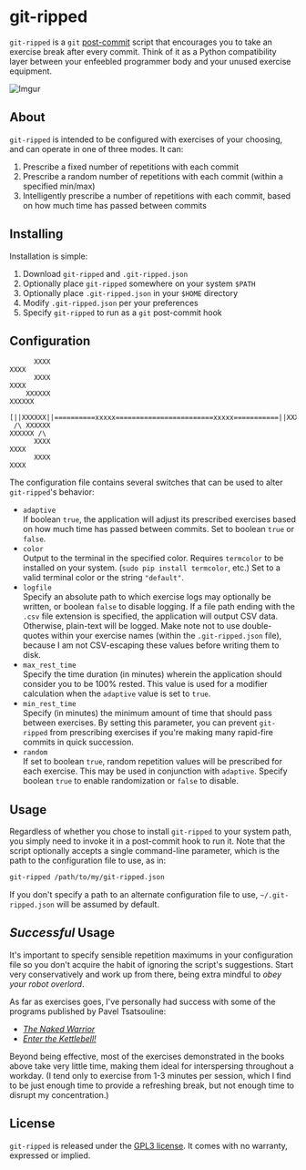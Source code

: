 git-ripped
==========

`git-ripped` is a `git` [post-commit] script that encourages you to take an
exercise break after every commit. Think of it as a Python compatibility layer
between your enfeebled programmer body and your unused exercise equipment.

![Imgur](http://i.imgur.com/rPOUZOD.png)


About
-----
`git-ripped` is intended to be configured with exercises of your choosing, and
can operate in one of three modes. It can:

1. Prescribe a fixed number of repetitions with each commit
2. Prescribe a random number of repetitions with each commit (within a
   specified min/max)
3. Intelligently prescribe a number of repetitions with each commit, based on
   how much time has passed between commits


Installing
----------
Installation is simple:

1. Download `git-ripped` and `.git-ripped.json`
2. Optionally place `git-ripped` somewhere on your system `$PATH`
3. Optionally place `.git-ripped.json` in your `$HOME` directory
4. Modify `.git-ripped.json` per your preferences
5. Specify `git-ripped` to run as a `git` post-commit hook


Configuration
-------------
```
      XXXX                                                           XXXX     
      XXXX                                                           XXXX     
    XXXXXX                                                           XXXXXX   
 [||XXXXXX||==========xxxxx========================xxxxx===========||XXXXXX||]
 /\ XXXXXX                                                           XXXXXX /\
      XXXX                                                           XXXX     
      XXXX                                                           XXXX     
```

The configuration file contains several switches that can be used to alter
`git-ripped`'s behavior:

- `adaptive`  
If boolean `true`, the application will adjust its prescribed exercises based
on how much time has passed between commits. Set to boolean `true` or `false`.
- `color`  
Output to the terminal in the specified color. Requires `termcolor`
to be installed on your system. (`sudo pip install termcolor`, etc.) Set to a
valid terminal color or the string `"default"`.
- `logfile`  
Specify an absolute path to which exercise logs may optionally be
written, or boolean `false` to disable logging. If a file path ending with the
`.csv` file extension is specified, the application will output CSV data.
Otherwise, plain-text will be logged. Make note not to use double-quotes within
your exercise names (within the `.git-ripped.json` file), because I am not
CSV-escaping these values before writing them to disk.
- `max_rest_time`  
Specify the time duration (in minutes) wherein the
application should consider you to be 100% rested. This value is used for a
modifier calculation when the `adaptive` value is set to `true`.
- `min_rest_time`  
Specify (in minutes) the minimum amount of time that should pass between
exercises. By setting this parameter, you can prevent `git-ripped` from 
prescribing exercises if you're making many rapid-fire commits in quick
succession.
- `random`  
If set to boolean `true`, random repetition values will be
prescribed for each exercise. This may be used in conjunction with `adaptive`.
Specify boolean `true` to enable randomization or `false` to disable.


Usage
-----
Regardless of whether you chose to install `git-ripped` to your system path,
you simply need to invoke it in a post-commit hook to run it. Note that the
script optionally accepts a single command-line parameter, which is the path to
the configuration file to use, as in:

```bash
git-ripped /path/to/my/git-ripped.json
```

If you don't specify a path to an alternate configuration file to use,
`~/.git-ripped.json` will be assumed by default.


_Successful_ Usage
------------------
It's important to specify sensible repetition maximums in your configuration
file so you don't acquire the habit of ignoring the script's suggestions. Start
very conservatively and work up from there, being extra mindful to _obey your
robot overlord_.

As far as exercises goes, I've personally had success with some of the programs
published by Pavel Tsatsouline:

- _[The Naked Warrior][]_
- _[Enter the Kettlebell!][]_

Beyond being effective, most of the exercises demonstrated in the books above
take very little time, making them ideal for interspersing throughout a
workday. (I tend only to exercise from 1-3 minutes per session, which I find to
be just enough time to provide a refreshing break, but not enough time to
disrupt my concentration.)


License
-------
`git-ripped` is released under the [GPL3 license][]. It comes with no warranty,
expressed or implied.


[post-commit]:           http://git-scm.com/book/ch7-3.html
[GPL3 license]:          http://www.gnu.org/licenses/gpl-3.0.txt
[The Naked Warrior]:     http://amzn.to/198TISq
[Enter the Kettlebell!]: http://amzn.to/1achWww

